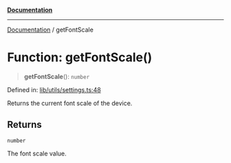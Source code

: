 [**Documentation**](../README.md)

***

[Documentation](../README.md) / getFontScale

# Function: getFontScale()

> **getFontScale**(): `number`

Defined in: [lib/utils/settings.ts:48](https://github.com/aldesgroup/goaldn/blob/6a7943d02984b1a6b41d76a3a483a1484b644076/lib/utils/settings.ts#L48)

Returns the current font scale of the device.

## Returns

`number`

The font scale value.
